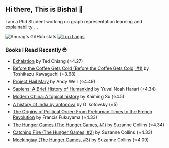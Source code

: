 ## Hi there, This is Bishal 👋
I am a Phd Student working on graph representation learning and explainability ...

![Anurag's GitHub stats](https://github-readme-stats-sigma-five.vercel.app/api?username=BishalLakha&show_icons=true&theme=buefy&hide=prs,issues&count_private=true)
[![Top Langs](https://github-readme-stats-sigma-five.vercel.app/api/top-langs/?username=BishalLakha&layout=compact&langs_count=4)](https://github.com/anuraghazra/github-readme-stats)

### Books I Read Recently 🤓
<!-- GOODREADS-LIST:START -->
- [Exhalation](https://www.goodreads.com/review/show/6825451572?utm_medium=api&utm_source=rss) by Ted Chiang (⭐️4.27)
- [Before the Coffee Gets Cold (Before the Coffee Gets Cold, #1)](https://www.goodreads.com/review/show/6046796477?utm_medium=api&utm_source=rss) by Toshikazu Kawaguchi (⭐️3.68)
- [Project Hail Mary](https://www.goodreads.com/review/show/6730381183?utm_medium=api&utm_source=rss) by Andy Weir (⭐️4.49)
- [Sapiens: A Brief History of Humankind](https://www.goodreads.com/review/show/1560957115?utm_medium=api&utm_source=rss) by Yuval Noah Harari (⭐️4.34)
- [Modern China: A topical history](https://www.goodreads.com/review/show/1828612190?utm_medium=api&utm_source=rss) by Kaiming Su (⭐️4.5)
- [A history of india by antonova](https://www.goodreads.com/review/show/2130252898?utm_medium=api&utm_source=rss) by G. kotovsky (⭐️5)
- [The Origins of Political Order: From Prehuman Times to the French Revolution](https://www.goodreads.com/review/show/2342454798?utm_medium=api&utm_source=rss) by Francis Fukuyama (⭐️4.33)
- [The Hunger Games (The Hunger Games, #1)](https://www.goodreads.com/review/show/1096168223?utm_medium=api&utm_source=rss) by Suzanne Collins (⭐️4.34)
- [Catching Fire (The Hunger Games, #2)](https://www.goodreads.com/review/show/6756335942?utm_medium=api&utm_source=rss) by Suzanne Collins (⭐️4.33)
- [Mockingjay (The Hunger Games, #3)](https://www.goodreads.com/review/show/6756333847?utm_medium=api&utm_source=rss) by Suzanne Collins (⭐️4.09)
<!-- GOODREADS-LIST:END -->

<!--
**BishalLakha/BishalLakha** is a ✨ _special_ ✨ repository because its `README.md` (this file) appears on your GitHub profile.


- 🔭 I’m currently working on ...
- 🌱 I’m currently learning ...
- 👯 I’m looking to collaborate on ...
- 🤔 I’m looking for help with ...
- 💬 Ask me about ...
- 📫 How to reach me: ...
- 😄 Pronouns: ...
- ⚡ Fun fact: ...
-->
